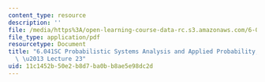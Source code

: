 ```yaml
---
content_type: resource
description: ''
file: /media/https%3A/open-learning-course-data-rc.s3.amazonaws.com/6-041sc-probabilistic-systems-analysis-and-applied-probability-fall-2013/11c1452b50e2b8d7ba0bb8ae5e98dc2d_MIT6_041SCF13_lec23_300k.mp4.pdf
file_type: application/pdf
resourcetype: Document
title: "6.041SC Probabilistic Systems Analysis and Applied Probability, Fall 2013Transcript\
  \ \u2013 Lecture 23"
uid: 11c1452b-50e2-b8d7-ba0b-b8ae5e98dc2d
---
```

